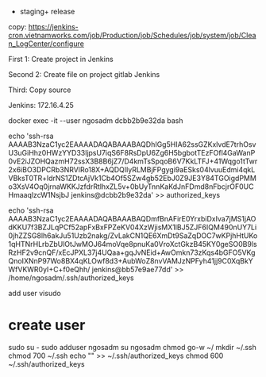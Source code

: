 + staging+ release

copy: https://jenkins-cron.vietnamworks.com/job/Production/job/Schedules/job/system/job/Clean_LogCenter/configure


First 1: Create project in Jenkins

Second 2: Create file on project gitlab Jenkins

Third: Copy source

Jenkins: 172.16.4.25

docker exec -it --user ngosadm dcbb2b9e32da bash


echo 'ssh-rsa AAAAB3NzaC1yc2EAAAADAQABAAABAQDhIGg5HIA62ssGZKxlvdE7trhOsvU3uGiHhz0HWzYYD33ljpsU7iqS6F8RsDpU6Zg6H5bgbotTEzFOfl4GaWanP0vE2iJZOHQazmH72ssX3B8B6jZ7/D4kmTsSpqoB6V7KkLTFJ+41Wqgo1tTwr2x6iBO3DPCRb3NRVlRo18X+AQDQIlyRLMBjFPgygi9aESks04lvuuEdmi4qkLVBksT0TR+ldrNS1ZDtcAjVk1Cb4Of5SZw4gb52EbJ0Z9JE3Y84TGOigdPMMo3XsV4Oq0jrnaWKKJzfdrRtlhxZL5v+0bUyTnnKaKdJnFDmd8nFbcjrOF0UCHmaaqlzcW1NsjbJ jenkins@dcbb2b9e32da' >> authorized_keys

echo 'ssh-rsa AAAAB3NzaC1yc2EAAAADAQABAAABAQDmfBnAFirE0YrxbiDxIva7jMS1jAOdKKU7f3BZJLqPCf52apFxBxFPZeKV04XzWjisMX1lBJ5ZJF6IQM490nUY7Li0jhZZSG8lh6akJu51Uzb2nakg/ZvLakCN1QE6XmDt9SaZqDOC7wKPjhHtUKo1qHTNrHLrbZbUlOtJwMOJ64moVqe8pnuKa0VroXctGkzB45KY0geSO0B9lsRzHF2v9cnQF/xEcJPXL37j4UQaa+gqJvNEid+AwOmkn73zKqs4bGFO5VKgQnoIXNnP97Wo8BX4qKLOwf8d3+AubWoZ8nvVAMJzNPFyh41jj9C0XqBkYWfVKWR0yI+C+f0eQhh/ jenkins@bb57e9ae77dd' >> /home/ngosadm/.ssh/authorized_keys



add user
visudo

# create user
sudo su -
sudo adduser ngosadm
su ngosadm
chmod go-w ~/
mkdir  ~/.ssh
chmod 700 ~/.ssh
echo "" >> ~/.ssh/authorized_keys
chmod 600 ~/.ssh/authorized_keys